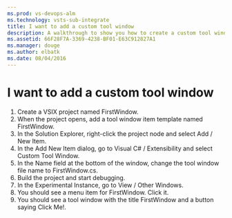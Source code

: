 ```yaml
---
ms.prod: vs-devops-alm
ms.technology: vsts-sub-integrate
title: I want to add a custom tool window
description: A walkthrough to show you how to create a custom tool window.
ms.assetid: 66F28F7A-3369-4238-BF01-E63C912827A1
ms.manager: douge
ms.author: elbatk
ms.date: 08/04/2016
---
```


# I want to add a custom tool window

1.	Create a VSIX project named FirstWindow.
2.	When the project opens, add a tool window item template named FirstWindow.
  1.  In the Solution Explorer, right-click the project node and select Add / New Item.
  2.  In the Add New Item dialog, go to Visual C# / Extensibility and select Custom Tool Window.
  3.  In the Name field at the bottom of the window, change the tool window file name to FirstWindow.cs.
3.	Build the project and start debugging.
4.	In the Experimental Instance, go to View / Other Windows. 
5.  You should see a menu item for FirstWindow. Click it.
6.  You should see a tool window with the title FirstWindow and a button saying Click Me!.
